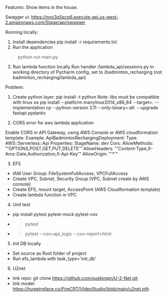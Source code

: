 Features:
Show items in the house.

Swagger ui: https://nno3q5ecp6.execute-api.us-west-2.amazonaws.com/Stage/api/swagger

Running locally:
1. Install dependencies
pip install -r requirements.txt
2. Run the application
> python run main.py

3. Run lambda function locally
Run handler /lambda_api/sessions.py
In working directory of Pycharm config, set to /badminton_recharging (not badminton_recharging/lambda_api)


Problem:
1. Create python layer:
pip install <libs> -t python
Note: libs must be compatible with linux os
pip install --platform manylinux2014_x86_64 --target=. --implementation cp --python-version 3.11 --only-binary=:all: --upgrade fastapi pydantic

2. CORS error for aws lambda application

Enable CORS in API Gateway, using AWS Console or AWS cloudformation template:
Example:
  ApiBadmintonRechargingDeployment:
    Type: AWS::Serverless::Api
    Properties:
      StageName: dev
      Cors:
        AllowMethods: "'OPTIONS,POST,GET,PUT,DELETE'"
        AllowHeaders: "'Content-Type,X-Amz-Date,Authorization,X-Api-Key'"
        AllowOrigin: "'*'"

3. EFS
- IAM User Group: FileSystemFullAccess, VPCFullAccess
- Create VPC, Subnet, Security Group (VPC, Subnet create by AWS console)
- Create EFS, mount target, AccessPoint (AWS Cloudformation template)
- Create lambda function in VPC

4. Unit test
- pip install pytest pytest-mock pytest-cov
- > pytest
- > pytest --cov=api_logic --cov-report=html
  
5. Init DB locally
- Set source as Root folder of project
- Run efs_lambda with task_type='init_db'


6. U2net
- link repo: git clone https://github.com/xuebinqin/U-2-Net.git
- link model: https://huggingface.co/FireCRT/VideoStudio/blob/main/u2net.pth